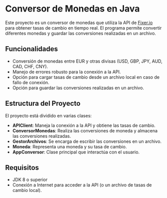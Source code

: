 # Conversor de Monedas en Java

Este proyecto es un conversor de monedas que utiliza la API de [Fixer.io](https://fixer.io/)
para obtener tasas de cambio en tiempo real. El programa permite convertir diferentes monedas y guardar las conversiones realizadas en un archivo.

## Funcionalidades

- Conversión de monedas entre EUR y otras divisas (USD, GBP, JPY, AUD, CAD, CHF, CNY).
- Manejo de errores robusto para la conexión a la API.
- Opción para cargar tasas de cambio desde un archivo local en caso de fallo de conexión.
- Opción para guardar las conversiones realizadas en un archivo.

## Estructura del Proyecto

El proyecto está dividido en varias clases:

- **APIClient**: Maneja la conexión a la API y obtiene las tasas de cambio.
- **ConversorMonedas**: Realiza las conversiones de moneda y almacena las conversiones realizadas.
- **GestorArchivos**: Se encarga de escribir las conversiones en un archivo.
- **Moneda**: Representa una moneda y su tasa de cambio.
- **AppConversor**: Clase principal que interactúa con el usuario.

## Requisitos

- JDK 8 o superior
- Conexión a Internet para acceder a la API (o un archivo de tasas de cambio local).
  
